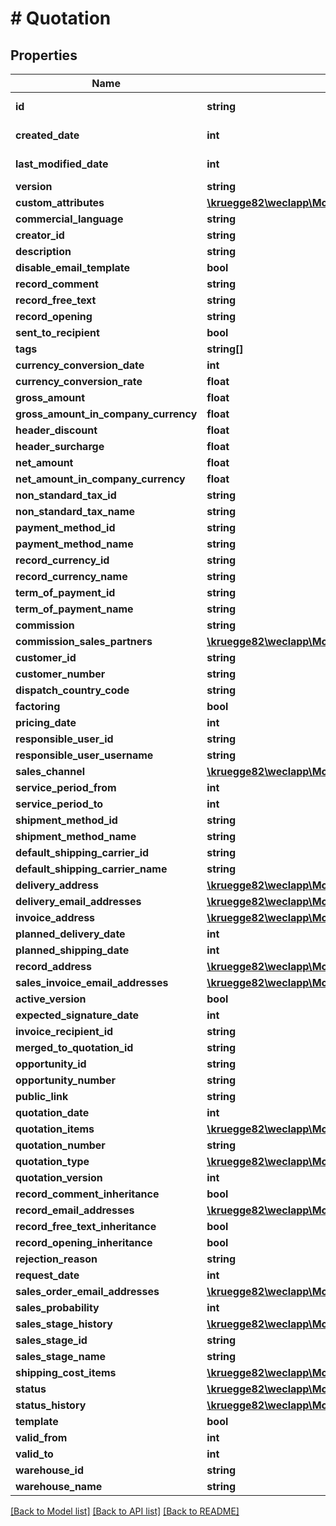 # # Quotation

## Properties

Name | Type | Description | Notes
------------ | ------------- | ------------- | -------------
**id** | **string** |  | [optional] [readonly]
**created_date** | **int** |  | [optional] [readonly]
**last_modified_date** | **int** |  | [optional] [readonly]
**version** | **string** |  | [optional]
**custom_attributes** | [**\kruegge82\weclapp\Model\CustomAttribute[]**](CustomAttribute.md) |  | [optional]
**commercial_language** | **string** |  | [optional]
**creator_id** | **string** |  | [optional]
**description** | **string** |  | [optional]
**disable_email_template** | **bool** |  | [optional]
**record_comment** | **string** |  | [optional]
**record_free_text** | **string** |  | [optional]
**record_opening** | **string** |  | [optional]
**sent_to_recipient** | **bool** |  | [optional]
**tags** | **string[]** |  | [optional]
**currency_conversion_date** | **int** |  | [optional]
**currency_conversion_rate** | **float** |  | [optional]
**gross_amount** | **float** |  | [optional]
**gross_amount_in_company_currency** | **float** |  | [optional]
**header_discount** | **float** |  | [optional]
**header_surcharge** | **float** |  | [optional]
**net_amount** | **float** |  | [optional]
**net_amount_in_company_currency** | **float** |  | [optional]
**non_standard_tax_id** | **string** |  | [optional]
**non_standard_tax_name** | **string** |  | [optional]
**payment_method_id** | **string** |  | [optional]
**payment_method_name** | **string** |  | [optional]
**record_currency_id** | **string** |  | [optional]
**record_currency_name** | **string** |  | [optional]
**term_of_payment_id** | **string** |  | [optional]
**term_of_payment_name** | **string** |  | [optional]
**commission** | **string** |  | [optional]
**commission_sales_partners** | [**\kruegge82\weclapp\Model\CommissionSalesPartner[]**](CommissionSalesPartner.md) |  | [optional]
**customer_id** | **string** |  | [optional]
**customer_number** | **string** |  | [optional]
**dispatch_country_code** | **string** |  | [optional]
**factoring** | **bool** |  | [optional]
**pricing_date** | **int** |  | [optional]
**responsible_user_id** | **string** |  | [optional]
**responsible_user_username** | **string** |  | [optional]
**sales_channel** | [**\kruegge82\weclapp\Model\DistributionChannel**](DistributionChannel.md) |  | [optional]
**service_period_from** | **int** |  | [optional]
**service_period_to** | **int** |  | [optional]
**shipment_method_id** | **string** |  | [optional]
**shipment_method_name** | **string** |  | [optional]
**default_shipping_carrier_id** | **string** |  | [optional]
**default_shipping_carrier_name** | **string** |  | [optional]
**delivery_address** | [**\kruegge82\weclapp\Model\RecordAddress**](RecordAddress.md) |  | [optional]
**delivery_email_addresses** | [**\kruegge82\weclapp\Model\EmailAddresses**](EmailAddresses.md) |  | [optional]
**invoice_address** | [**\kruegge82\weclapp\Model\RecordAddress**](RecordAddress.md) |  | [optional]
**planned_delivery_date** | **int** |  | [optional]
**planned_shipping_date** | **int** |  | [optional]
**record_address** | [**\kruegge82\weclapp\Model\RecordAddress**](RecordAddress.md) |  | [optional]
**sales_invoice_email_addresses** | [**\kruegge82\weclapp\Model\EmailAddresses**](EmailAddresses.md) |  | [optional]
**active_version** | **bool** |  | [optional]
**expected_signature_date** | **int** |  | [optional]
**invoice_recipient_id** | **string** |  | [optional]
**merged_to_quotation_id** | **string** |  | [optional]
**opportunity_id** | **string** |  | [optional]
**opportunity_number** | **string** |  | [optional]
**public_link** | **string** |  | [optional]
**quotation_date** | **int** |  | [optional]
**quotation_items** | [**\kruegge82\weclapp\Model\QuotationItem[]**](QuotationItem.md) |  | [optional]
**quotation_number** | **string** |  | [optional]
**quotation_type** | [**\kruegge82\weclapp\Model\OfferOutType**](OfferOutType.md) |  | [optional]
**quotation_version** | **int** |  | [optional]
**record_comment_inheritance** | **bool** |  | [optional]
**record_email_addresses** | [**\kruegge82\weclapp\Model\EmailAddresses**](EmailAddresses.md) |  | [optional]
**record_free_text_inheritance** | **bool** |  | [optional]
**record_opening_inheritance** | **bool** |  | [optional]
**rejection_reason** | **string** |  | [optional]
**request_date** | **int** |  | [optional]
**sales_order_email_addresses** | [**\kruegge82\weclapp\Model\EmailAddresses**](EmailAddresses.md) |  | [optional]
**sales_probability** | **int** |  | [optional]
**sales_stage_history** | [**\kruegge82\weclapp\Model\SalesStageHistory[]**](SalesStageHistory.md) |  | [optional]
**sales_stage_id** | **string** |  | [optional]
**sales_stage_name** | **string** |  | [optional]
**shipping_cost_items** | [**\kruegge82\weclapp\Model\QuotationShippingCostItem[]**](QuotationShippingCostItem.md) |  | [optional]
**status** | [**\kruegge82\weclapp\Model\OfferStatusType**](OfferStatusType.md) |  | [optional]
**status_history** | [**\kruegge82\weclapp\Model\QuotationStatusHistory[]**](QuotationStatusHistory.md) |  | [optional]
**template** | **bool** |  | [optional]
**valid_from** | **int** |  | [optional]
**valid_to** | **int** |  | [optional]
**warehouse_id** | **string** |  | [optional]
**warehouse_name** | **string** |  | [optional]

[[Back to Model list]](../../README.md#models) [[Back to API list]](../../README.md#endpoints) [[Back to README]](../../README.md)
